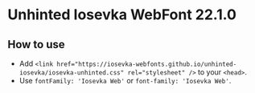 # Unhinted Iosevka WebFont 22.1.0

## How to use

- Add `<link href="https://iosevka-webfonts.github.io/unhinted-iosevka/iosevka-unhinted.css" rel="stylesheet" />` to your `<head>`.
- Use `fontFamily: 'Iosevka Web'` or `font-family: 'Iosevka Web'`.
